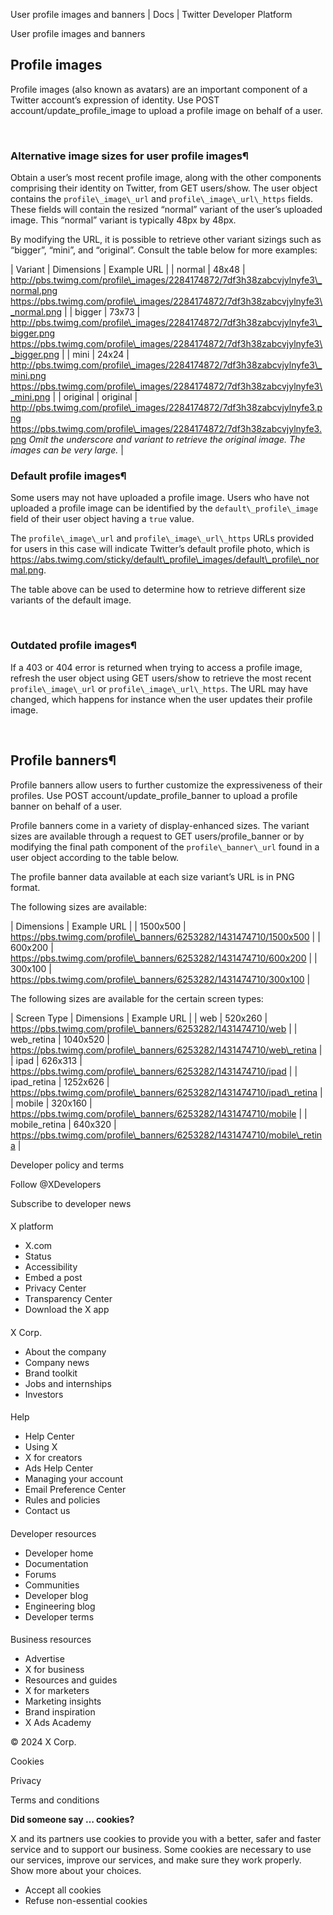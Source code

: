 



User profile images and banners | Docs | Twitter Developer Platform 





































































































User profile images and banners



Profile images
--------------


Profile images (also known as avatars) are an important component of a Twitter account’s expression of identity. Use POST account/update\_profile\_image to upload a profile image on behalf of a user.  

 


### Alternative image sizes for user profile images¶


Obtain a user’s most recent profile image, along with the other components comprising their identity on Twitter, from GET users/show. The user object contains the `profile\_image\_url` and `profile\_image\_url\_https` fields. These fields will contain the resized “normal” variant of the user’s uploaded image. This “normal” variant is typically 48px by 48px.


By modifying the URL, it is possible to retrieve other variant sizings such as “bigger”, “mini”, and “original”. Consult the table below for more examples:




| Variant | Dimensions | Example URL |
| normal | 48x48 | http://pbs.twimg.com/profile\_images/2284174872/7df3h38zabcvjylnyfe3\_normal.png https://pbs.twimg.com/profile\_images/2284174872/7df3h38zabcvjylnyfe3\_normal.png |
| bigger | 73x73 | http://pbs.twimg.com/profile\_images/2284174872/7df3h38zabcvjylnyfe3\_bigger.png https://pbs.twimg.com/profile\_images/2284174872/7df3h38zabcvjylnyfe3\_bigger.png |
| mini | 24x24 | http://pbs.twimg.com/profile\_images/2284174872/7df3h38zabcvjylnyfe3\_mini.png https://pbs.twimg.com/profile\_images/2284174872/7df3h38zabcvjylnyfe3\_mini.png |
| original | original | http://pbs.twimg.com/profile\_images/2284174872/7df3h38zabcvjylnyfe3.png https://pbs.twimg.com/profile\_images/2284174872/7df3h38zabcvjylnyfe3.png
*Omit the underscore and variant to retrieve the original image. The images can be very large.* |


### Default profile images¶


Some users may not have uploaded a profile image. Users who have not uploaded a profile image can be identified by the `default\_profile\_image` field of their user object having a `true` value.


The `profile\_image\_url` and `profile\_image\_url\_https` URLs provided for users in this case will indicate Twitter’s default profile photo, which is https://abs.twimg.com/sticky/default\_profile\_images/default\_profile\_normal.png.


The table above can be used to determine how to retrieve different size variants of the default image.  

 


### Outdated profile images¶


If a 403 or 404 error is returned when trying to access a profile image, refresh the user object using GET users/show to retrieve the most recent `profile\_image\_url` or `profile\_image\_url\_https`. The URL may have changed, which happens for instance when the user updates their profile image.  

 


Profile banners¶
----------------


Profile banners allow users to further customize the expressiveness of their profiles. Use POST account/update\_profile\_banner to upload a profile banner on behalf of a user.


Profile banners come in a variety of display-enhanced sizes. The variant sizes are available through a request to GET users/profile\_banner or by modifying the final path component of the `profile\_banner\_url` found in a user object according to the table below.


The profile banner data available at each size variant’s URL is in PNG format.


The following sizes are available:




| Dimensions | Example URL |
| 1500x500 | https://pbs.twimg.com/profile\_banners/6253282/1431474710/1500x500 |
| 600x200 | https://pbs.twimg.com/profile\_banners/6253282/1431474710/600x200 |
| 300x100 | https://pbs.twimg.com/profile\_banners/6253282/1431474710/300x100 |


The following sizes are available for the certain screen types:




| Screen Type | Dimensions | Example URL |
| web | 520x260 | https://pbs.twimg.com/profile\_banners/6253282/1431474710/web |
| web\_retina | 1040x520 | https://pbs.twimg.com/profile\_banners/6253282/1431474710/web\_retina |
| ipad | 626x313 | https://pbs.twimg.com/profile\_banners/6253282/1431474710/ipad |
| ipad\_retina | 1252x626 | https://pbs.twimg.com/profile\_banners/6253282/1431474710/ipad\_retina |
| mobile | 320x160 | https://pbs.twimg.com/profile\_banners/6253282/1431474710/mobile |
| mobile\_retina | 640x320 | https://pbs.twimg.com/profile\_banners/6253282/1431474710/mobile\_retina |



















Developer policy and terms


Follow @XDevelopers


Subscribe to developer news












#### 
 X platform


* X.com
* Status
* Accessibility
* Embed a post
* Privacy Center
* Transparency Center
* Download the X app




#### 
 X Corp.


* About the company
* Company news
* Brand toolkit
* Jobs and internships
* Investors




#### 
 Help


* Help Center
* Using X
* X for creators
* Ads Help Center
* Managing your account
* Email Preference Center
* Rules and policies
* Contact us




#### 
 Developer resources


* Developer home
* Documentation
* Forums
* Communities
* Developer blog
* Engineering blog
* Developer terms




#### 
 Business resources


* Advertise
* X for business
* Resources and guides
* X for marketers
* Marketing insights
* Brand inspiration
* X Ads Academy









 © 2024 X Corp.
 


Cookies


Privacy


Terms and conditions






















**Did someone say … cookies?**  
  


 X and its partners use cookies to provide you with a better, safer and
 faster service and to support our business. Some cookies are necessary to use
 our services, improve our services, and make sure they work properly.
 Show more about your choices.


 




* Accept all cookies
* Refuse non-essential cookies















